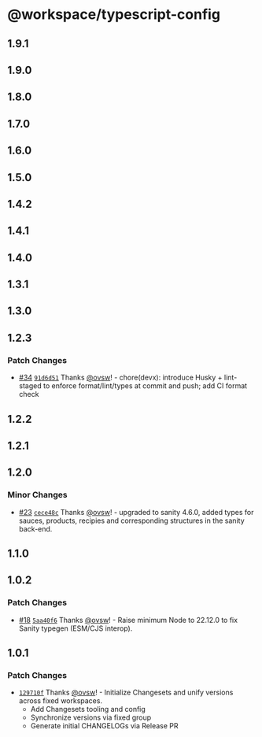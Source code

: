 # @workspace/typescript-config

## 1.9.1

## 1.9.0

## 1.8.0

## 1.7.0

## 1.6.0

## 1.5.0

## 1.4.2

## 1.4.1

## 1.4.0

## 1.3.1

## 1.3.0

## 1.2.3

### Patch Changes

- [#34](https://github.com/ovsw/DelGrossoFoods.com-2025/pull/34) [`91d6d51`](https://github.com/ovsw/DelGrossoFoods.com-2025/commit/91d6d51fccb5b73bf230c28950c0b306936a8bf8) Thanks [@ovsw](https://github.com/ovsw)! - chore(devx): introduce Husky + lint-staged to enforce format/lint/types at commit and push; add CI format check

## 1.2.2

## 1.2.1

## 1.2.0

### Minor Changes

- [#23](https://github.com/ovsw/DelGrossoFoods.com-2025/pull/23) [`cece48c`](https://github.com/ovsw/DelGrossoFoods.com-2025/commit/cece48cadaa5670776737bcdbb623098453dd76e) Thanks [@ovsw](https://github.com/ovsw)! - upgraded to sanity 4.6.0, added types for sauces, products, recipies and corresponding structures in the sanity back-end.

## 1.1.0

## 1.0.2

### Patch Changes

- [#18](https://github.com/ovsw/DelGrossoFoods.com-2025/pull/18) [`5aa40f6`](https://github.com/ovsw/DelGrossoFoods.com-2025/commit/5aa40f6961a96b402f4e1fbaad61227f51badf7e) Thanks [@ovsw](https://github.com/ovsw)! - Raise minimum Node to 22.12.0 to fix Sanity typegen (ESM/CJS interop).

## 1.0.1

### Patch Changes

- [`129710f`](https://github.com/ovsw/DelGrossoFoods.com-2025/commit/129710f84ebd83603923a1b225eaf1165aab477f) Thanks [@ovsw](https://github.com/ovsw)! - Initialize Changesets and unify versions across fixed workspaces.
  - Add Changesets tooling and config
  - Synchronize versions via fixed group
  - Generate initial CHANGELOGs via Release PR
